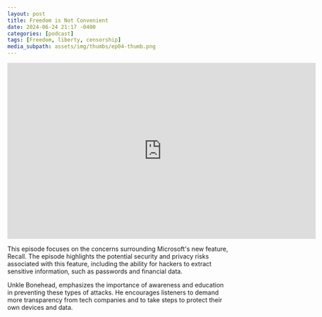 ```yaml
---
layout: post
title: Freedom is Not Convenient
date: 2024-06-24 21:17 -0400
categories: [podcast] 
tags: [Freedom, liberty, censorship]
media_subpath: assets/img/thumbs/ep04-thumb.png
---
```

<iframe title="Freedom is not Convenient" width="700" height="400" src="https://cast.garden/videos/embed/f6add946-fdb6-4b64-848e-84e5dd3fa7a5" frameborder="0" allowfullscreen="" sandbox="allow-same-origin allow-scripts allow-popups"></iframe>

This episode focuses on the concerns surrounding Microsoft's new feature, Recall. The episode highlights the potential security and privacy risks associated with this feature, including the ability for hackers to extract sensitive information, such as passwords and financial data.

Unkle Bonehead, emphasizes the importance of awareness and education in preventing these types of attacks. He encourages listeners to demand more transparency from tech companies and to take steps to protect their own devices and data.